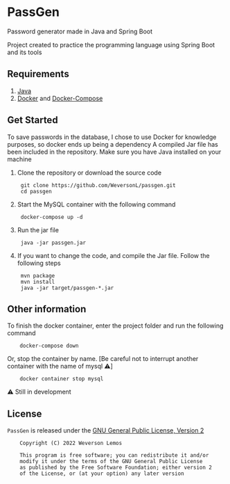 # PassGen

Password generator made in Java and Spring Boot

Project created to practice the programming language using Spring Boot and its tools

## Requirements

1. [Java](https://www.java.com/)
2. [Docker](https://docs.docker.com/engine/install/) and [Docker-Compose](https://docs.docker.com/compose/)

## Get Started

To save passwords in the database, I chose to use Docker for knowledge purposes, so docker ends up being a dependency
A compiled Jar file has been included in the repository. Make sure you have Java installed on your machine

1. Clone the repository or download the source code

        git clone https://github.com/WeversonL/passgen.git
        cd passgen

2. Start the MySQL container with the following command

        docker-compose up -d

3. Run the jar file

        java -jar passgen.jar

4. If you want to change the code, and compile the Jar file. Follow the following steps

        mvn package
        mvn install
        java -jar target/passgen-*.jar

        
## Other information

To finish the docker container, enter the project folder and run the following command

        docker-compose down

Or, stop the container by name. [Be careful not to interrupt another container with the name of mysql ⚠️]

        docker container stop mysql

⚠️ Still in development

## License

`PassGen` is released under the [GNU General Public License, Version 2](LICENSE)
    
        Copyright (C) 2022 Weverson Lemos

        This program is free software; you can redistribute it and/or
        modify it under the terms of the GNU General Public License
        as published by the Free Software Foundation; either version 2
        of the License, or (at your option) any later version